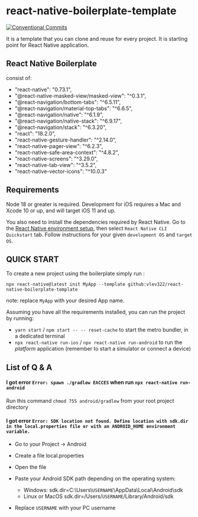 # react-native-boilerplate-template

[![Conventional Commits](https://img.shields.io/badge/Conventional%20Commits-1.0.0-yellow.svg)](https://conventionalcommits.org)

It is a template that you can clone and reuse for every project. It is starting point for React Native application.

## React Native Boilerplate

consist of:

- "react-native": "0.73.1",
- "@react-native-masked-view/masked-view": "^0.3.1",
- "@react-navigation/bottom-tabs": "^6.5.11",
- "@react-navigation/material-top-tabs": "^6.6.5",
- "@react-navigation/native": "^6.1.9",
- "@react-navigation/native-stack": "^6.9.17",
- "@react-navigation/stack": "^6.3.20",
- "react": "18.2.0",
- "react-native-gesture-handler": "^2.14.0",
- "react-native-pager-view": "^6.2.3",
- "react-native-safe-area-context": "^4.8.2",
- "react-native-screens": "^3.29.0",
- "react-native-tab-view": "^3.5.2",
- "react-native-vector-icons": "^10.0.3"

## Requirements

Node 18 or greater is required. Development for iOS requires a Mac and Xcode 10 or up, and will target iOS 11 and up.

You also need to install the dependencies required by React Native.
Go to the [React Native environment setup](https://reactnative.dev/docs/environment-setup), then select `React Native CLI Quickstart` tab.
Follow instructions for your given `development OS` and `target OS`.

## QUICK START

To create a new project using the boilerplate simply run :

```
npx react-native@latest init MyApp --template github:vlev322/react-native-boilerplate-template
```

note: replace `MyApp` with your desired App name.

Assuming you have all the requirements installed, you can run the project by running:

- `yarn start` / `npm start -- -- reset-cache`  to start the metro bundler, in a dedicated terminal
- `npx react-native run-ios` / `npx react-native run-android`  to run the *platform* application (remember to start a simulator or connect a device)

## List of Q & A

#### I got error `Error: spawn ./gradlew EACCES` when run `npx react-native run-android`

Run this command `chmod 755 android/gradlew` from your root project directory

#### I got error `Error: SDK location not found. Define location with sdk.dir in the local.properties file or with an ANDROID_HOME environment variable.`

- Go to your Project -> Android
- Create a file local.properties
- Open the file
- Paste your Android SDK path depending on the operating system:

  - Windows:
    sdk.dir=C:\\Users\\`USERNAME`\\AppData\\Local\\Android\\sdk
  - Linux or MacOS
    sdk.dir=/Users/`USERNAME`/Library/Android/sdk

- Replace `USERNAME` with your PC username
